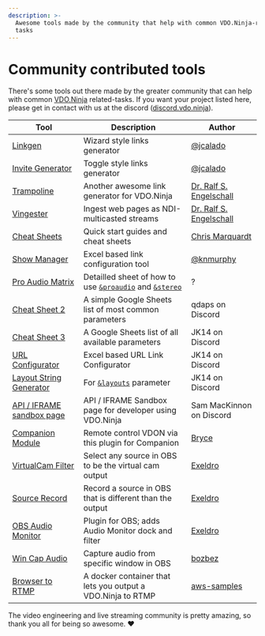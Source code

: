 ```yaml
---
description: >-
  Awesome tools made by the community that help with common VDO.Ninja-related
  tasks
---
```


# Community contributed tools

There's some tools out there made by the greater community that can help with common [VDO.Ninja](https://vdo.ninja/) related-tasks. If you want your project listed here, please get in contact with us at the discord ([discord.vdo.ninja](https://discord.vdo.ninja)).

| Tool                                                                                                                              | Description                                                                                                                                       | Author                                                                                       |
| --------------------------------------------------------------------------------------------------------------------------------- | ------------------------------------------------------------------------------------------------------------------------------------------------- | -------------------------------------------------------------------------------------------- |
| [Linkgen](https://linkgen.vdo.ninja/)                                                                                             | Wizard style links generator                                                                                                                      | [@jcalado](https://github.com/jcalado/)                                                      |
| [Invite Generator](https://invite.vdo.ninja/)                                                                                     | Toggle style links generator                                                                                                                      | [@jcalado](https://github.com/jcalado/)                                                      |
| [Trampoline](https://rse.github.io/vdo-ninja-trampoline/)                                                                         | Another awesome link generator for VDO.Ninja                                                                                                      | [Dr. Ralf S. Engelschall](https://github.com/rse)                                            |
| [Vingester](https://github.com/steveseguin/vingester)                                                                             | Ingest web pages as NDI-multicasted streams                                                                                                       | [Dr. Ralf S. Engelschall](https://github.com/rse)                                            |
| [Cheat Sheets](https://github.com/steveseguin/obsninja/blob/quickstart/README.md)                                                 | Quick start guides and cheat sheets                                                                                                               | [Chris Marquardt](https://chrismarquardt.com/)                                               |
| [Show Manager](https://github.com/knmurphy/show-manager-obsn)                                                                     | Excel based link configuration tool                                                                                                               | [@knmurphy](https://github.com/knmurphy)                                                     |
| [Pro Audio Matrix](https://docs.google.com/spreadsheets/d/1onfIh1hNR1Gh\_mthkhmezzWNUMYKMGKPrwx7T428\_hc/edit#gid=0)              | Detailled sheet of how to use [`&proaudio`](../advanced-settings/audio-parameters/and-proaudio.md) and [`&stereo`](../general-settings/stereo.md) | ?                                                                                            |
| [Cheat Sheet 2](https://docs.google.com/spreadsheets/d/15xPoTeLnOufB2VCRm-Aj-uP9KCMWMiLTxxypcwEyVsc/edit?usp=sharing)             | A simple Google Sheets list of most common parameters                                                                                             | qdaps on Discord                                                                             |
| [Cheat Sheet 3](https://docs.google.com/spreadsheets/d/1rNPus\_c6fLwNIKOr1WCZZVMRWtlNJttUNtvvelInuRU)                             | A Google Sheets list of all available parameters                                                                                                  | JK14 on Discord                                                                              |
| [URL Configurator](https://drive.google.com/file/d/1A7qiFACoCxk9J-uTv9yyZa5yQWzFol8l/view?usp=sharing)                            | Excel based URL Link Configurator                                                                                                                 | JK14 on Discord                                                                              |
| [Layout String Generator](https://docs.google.com/spreadsheets/d/1cHBTfni-Os3SAITsXrrNJ3qVCMVjunuW3xugvw1dykw/edit#gid=151839312) | For [`&layouts`](../advanced-settings/director-parameters/and-layouts.md) parameter                                                               | JK14 on Discord                                                                              |
| [API / IFRAME sandbox page](https://vdo.ninja/alpha/iframe)                                                                       | API / IFRAME Sandbox page for developer using VDO.Ninja                                                                                           | Sam MacKinnon on Discord                                                                     |
| [Companion Module](https://github.com/bitfocus/companion-module-vdo-ninja)                                                        | Remote control VDON via this plugin for Companion                                                                                                 | [Bryce](https://github.com/bitfocus/companion-module-vdo-ninja/commits?author=bryce-seifert) |
| [VirtualCam Filter](https://github.com/exeldro/obs-virtual-cam-filter)                                                            | Select any source in OBS to be the virtual cam output                                                                                             | [Exeldro](https://obsproject.com/forum/members/exeldro.128836/)                              |
| [Source Record](https://obsproject.com/forum/resources/source-record.1285/)                                                       | Record a source in OBS that is different than the output                                                                                          | [Exeldro](https://obsproject.com/forum/members/exeldro.128836/)                              |
| [OBS Audio Monitor](https://obsproject.com/forum/resources/audio-monitor.1186/)                                                   | Plugin for OBS; adds Audio Monitor dock and filter                                                                                                | [Exeldro](https://obsproject.com/forum/members/exeldro.128836/)                              |
| [Win Cap Audio](https://obsproject.com/forum/resources/win-capture-audio.1338/)                                                   | Capture audio from specific window in OBS                                                                                                         | [bozbez](https://obsproject.com/forum/members/bozbez.344203/)                                |
| [Browser to RTMP](https://github.com/steveseguin/browser-to-rtmp-docker)                                                          | A docker container that lets you output a VDO.Ninja to RTMP                                                                                       | [aws-samples](https://github.com/aws-samples/amazon-chime-meeting-broadcast-demo)            |

The video engineering and live streaming community is pretty amazing, so thank you all for being so awesome. ♥
